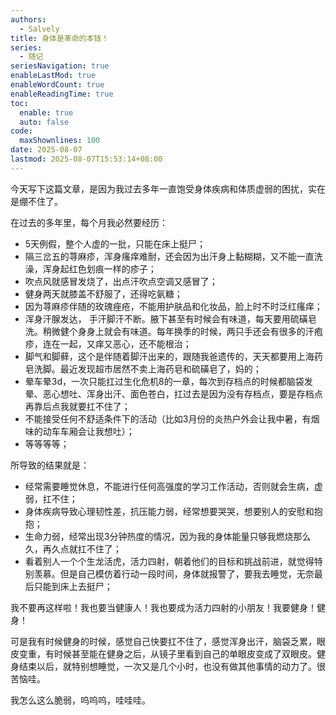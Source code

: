 ```yaml
---
authors:
  - Salvely
title: 身体是革命的本钱！
series:
  - 随记
seriesNavigation: true
enableLastMod: true
enableWordCount: true
enableReadingTime: true
toc:
  enable: true
  auto: false
code:
  maxShownlines: 100
date: 2025-08-07
lastmod: 2025-08-07T15:53:14+08:00
---
```

<!--more-->

今天写下这篇文章，是因为我过去多年一直饱受身体疾病和体质虚弱的困扰，实在是绷不住了。

在过去的多年里，每个月我必然要经历：

- 5天例假，整个人虚的一批，只能在床上挺尸；
- 隔三岔五的荨麻疹，浑身瘙痒难耐，还会因为出汗身上黏糊糊，又不能一直洗澡，浑身起红色划痕一样的疹子；
- 吹点风就感冒发烧了，出点汗吹点空调又感冒了；
- 健身两天就膝盖不舒服了，还得吃氨糖；
- 因为荨麻疹伴随的玫瑰痤疮，不能用护肤品和化妆品，脸上时不时泛红瘙痒；
- 浑身汗腺发达， 手汗脚汗不断。腋下甚至有时候会有味道，每天要用硫磺皂洗。稍微健个身身上就会有味道。每年换季的时候，两只手还会有很多的汗疱疹，连在一起，又痒又恶心，还不能根治；
- 脚气和脚藓，这个是伴随着脚汗出来的，跟随我爸遗传的，天天都要用上海药皂洗脚。最近发现超市居然不卖上海药皂和硫磺皂了，妈的；
- 晕车晕3d，一次只能扛过生化危机8的一章，每次到存档点的时候都脑袋发晕、恶心想吐、浑身出汗、面色苍白，扛过去是因为没有存档点，要是存档点再靠后点我就要扛不住了；
- 不能接受任何不舒适条件下的活动（比如3月份的炎热户外会让我中暑，有烟味的动车车厢会让我想吐）；
- 等等等等；

所导致的结果就是：

- 经常需要睡觉休息，不能进行任何高强度的学习工作活动，否则就会生病，虚弱，扛不住；
- 身体疾病导致心理韧性差，抗压能力弱，经常想要哭哭，想要别人的安慰和抱抱；
- 生命力弱，经常出现3分钟热度的情况，因为我的身体能量只够我燃烧那么久，再久点就扛不住了；
- 看着别人一个个生龙活虎，活力四射，朝着他们的目标和挑战前进，就觉得特别羡慕。但是自己模仿着行动一段时间，身体就报警了，要我去睡觉，无奈最后只能到床上去挺尸；

我不要再这样啦！我也要当健康人！我也要成为活力四射的小朋友！我要健身！健身！

可是我有时候健身的时候，感觉自己快要扛不住了，感觉浑身出汗，脑袋乏累，眼皮变重，有时候甚至能在健身之后，从镜子里看到自己的单眼皮变成了双眼皮。健身结束以后，就特别想睡觉，一次又是几个小时，也没有做其他事情的动力了。很苦恼哇。

我怎么这么脆弱，呜呜呜，哇哇哇。
